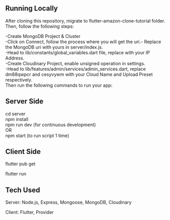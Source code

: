 ## Running Locally

After cloning this repository, migrate to flutter-amazon-clone-tutorial folder. Then, follow the following steps:

-Create MongoDB Project & Cluster <br>
-Click on Connect, follow the process where you will get the uri.- Replace the MongoDB uri with yours in server/index.js.<br>
-Head to lib/constants/global_variables.dart file, replace with your IP Address.<br>
-Create Cloudinary Project, enable unsigned operation in settings.<br>
-Head to lib/features/admin/services/admin_services.dart, replace dm88qwpcr and cesyvywm with your Cloud Name and Upload Preset respectively.<br>
Then run the following commands to run your app:<br>

## Server Side

cd server <br>
npm install <br>
npm run dev (for continuous development) <br>
OR<br>
npm start (to run script 1 time)<br>

## Client Side

flutter pub get

flutter run


## Tech Used
Server: Node.js, Express, Mongoose, MongoDB, Cloudinary

Client: Flutter, Provider
